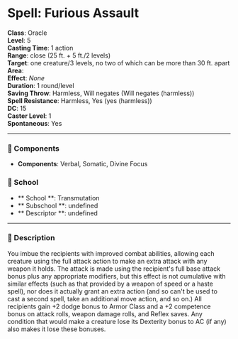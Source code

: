
# Spell: Furious Assault
**Class**: Oracle  
**Level**: 5  
**Casting Time**: 1 action  
**Range**: close (25 ft. + 5 ft./2 levels)  
**Target**: one creature/3 levels, no two of which can be more than 30 ft. apart  
**Area**:   
**Effect**: _None_  
**Duration**: 1 round/level  
**Saving Throw**: Harmless, Will negates (Will negates (harmless))  
**Spell Resistance**: Harmless, Yes (yes (harmless))  
**DC**: 15  
**Caster Level**: 1  
**Spontaneous**: Yes

---

### 🔮 Components
- **Components**: Verbal, Somatic, Divine Focus

### 🏫 School
- ** School **: Transmutation
- ** Subschool **: undefined
- ** Descriptor **: undefined
---

### 📜 Description
You imbue the recipients with improved combat abilities, allowing each creature using the full attack action to make an extra attack with any weapon it holds. The attack is made using the recipient's full base attack bonus plus any appropriate modifiers, but this effect is not cumulative with similar effects (such as that provided by a weapon of speed or a haste spell), nor does it actually grant an extra action (and so can't be used to cast a second spell, take an additional move action, and so on.) All recipients gain +2 dodge bonus to Armor Class and a +2 competence bonus on attack rolls, weapon damage rolls, and Reflex saves. Any condition that would make a creature lose its Dexterity bonus to AC (if any) also makes it lose these bonuses.
